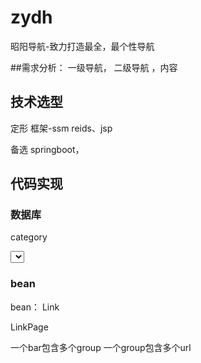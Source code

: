 # zydh
昭阳导航-致力打造最全，最个性导航

##需求分析：
一级导航， 二级导航 ，内容

## 技术选型
定形
框架-ssm
reids、jsp

备选
springboot，


## 代码实现
### 数据库
category



  <select id="selectAllLink" resultMap="BaseResultMap" >
    select * from link

  </select>

### bean
bean：
Link

LinkPage


一个bar包含多个group
一个group包含多个url
